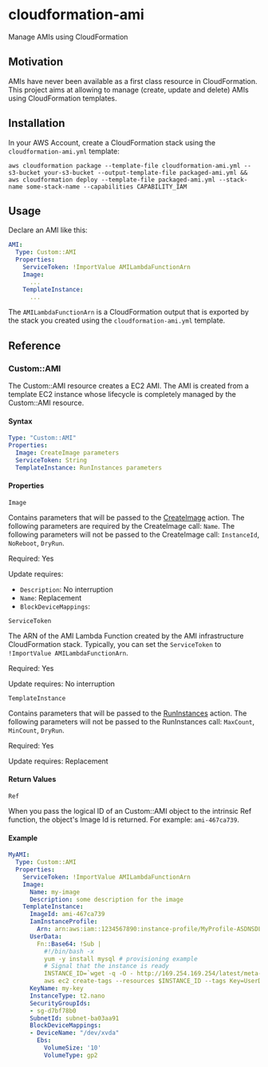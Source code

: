 # cloudformation-ami

Manage AMIs using CloudFormation

## Motivation

AMIs have never been available as a first class resource in CloudFormation.
This project aims at allowing to manage (create, update and delete) AMIs using CloudFormation templates.

## Installation

In your AWS Account, create a CloudFormation stack using the `cloudformation-ami.yml` template:

```
aws cloudformation package --template-file cloudformation-ami.yml --s3-bucket your-s3-bucket --output-template-file packaged-ami.yml && aws cloudformation deploy --template-file packaged-ami.yml --stack-name some-stack-name --capabilities CAPABILITY_IAM
```

## Usage

Declare an AMI like this:

```yaml
AMI:
  Type: Custom::AMI
  Properties:
    ServiceToken: !ImportValue AMILambdaFunctionArn
    Image:
      ...
    TemplateInstance:
      ...

```

The `AMILambdaFunctionArn` is a CloudFormation output that is exported by the stack you created 
using the `cloudformation-ami.yml` template.

## Reference

### Custom::AMI

The Custom::AMI resource creates a EC2 AMI. The AMI is created from a template EC2 instance whose lifecycle
is completely managed by the Custom::AMI resource.

#### Syntax

```yaml
Type: "Custom::AMI"
Properties: 
  Image: CreateImage parameters
  ServiceToken: String
  TemplateInstance: RunInstances parameters
```

#### Properties

`Image`

Contains parameters that will be passed to the [CreateImage](https://docs.aws.amazon.com/AWSEC2/latest/APIReference/API_CreateImage.html) action. 
The following parameters are required by the CreateImage call: `Name`.
The following parameters will not be passed to the CreateImage call: `InstanceId`, `NoReboot`, `DryRun`.

Required: Yes

Update requires:
* `Description`: No interruption
* `Name`: Replacement
* `BlockDeviceMappings`: 

`ServiceToken`

The ARN of the AMI Lambda Function created by the AMI infrastructure CloudFormation stack.
Typically, you can set the `ServiceToken` to `!ImportValue AMILambdaFunctionArn`.

Required: Yes

Update requires: No interruption


`TemplateInstance`

Contains parameters that will be passed to the [RunInstances](https://docs.aws.amazon.com/AWSEC2/latest/APIReference/API_RunInstances.html) action.
The following parameters will not be passed to the RunInstances call: `MaxCount`, `MinCount`, `DryRun`.

Required: Yes

Update requires: Replacement

#### Return Values

`Ref`

When you pass the logical ID of an Custom::AMI object to the intrinsic Ref function, 
the object's Image Id is returned. For example: `ami-467ca739`.


#### Example

```yaml
MyAMI:
  Type: Custom::AMI
  Properties:
    ServiceToken: !ImportValue AMILambdaFunctionArn
    Image:
      Name: my-image
      Description: some description for the image
    TemplateInstance:
      ImageId: ami-467ca739
      IamInstanceProfile:
        Arn: arn:aws:iam::1234567890:instance-profile/MyProfile-ASDNSDLKJ
      UserData:
        Fn::Base64: !Sub |
          #!/bin/bash -x
          yum -y install mysql # provisioning example
          # Signal that the instance is ready
          INSTANCE_ID=`wget -q -O - http://169.254.169.254/latest/meta-data/instance-id`
          aws ec2 create-tags --resources $INSTANCE_ID --tags Key=UserDataFinished,Value=true --region ${AWS::Region}
      KeyName: my-key
      InstanceType: t2.nano
      SecurityGroupIds:
      - sg-d7bf78b0
      SubnetId: subnet-ba03aa91
      BlockDeviceMappings:
      - DeviceName: "/dev/xvda"
        Ebs:
          VolumeSize: '10'
          VolumeType: gp2
```


